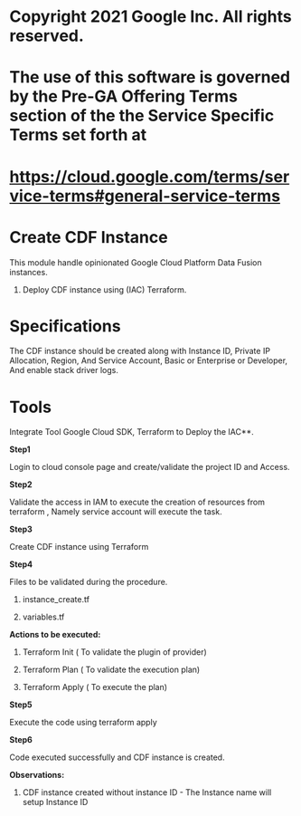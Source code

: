 
# Copyright 2021 Google Inc. All rights reserved.

# The use of this software is governed by the Pre-GA Offering Terms section of the the Service Specific Terms set forth at
# https://cloud.google.com/terms/service-terms#general-service-terms

# **Create CDF Instance**

This module handle opinionated Google Cloud Platform Data Fusion instances.

1.  Deploy CDF instance using (IAC) Terraform.

# **Specifications**

The CDF instance should be created along with Instance ID, Private IP Allocation, Region, And Service Account, Basic or Enterprise or Developer, And enable stack driver logs.

# **Tools** 

Integrate Tool Google Cloud SDK,  Terraform to Deploy the IAC**.

**Step1** 

Login to cloud console page and create/validate the project ID and Access.

**Step2** 

Validate the access in IAM to execute the creation of resources from terraform , Namely service account will execute the task.

**Step3** 

Create CDF instance using Terraform

**Step4** 

Files to be validated during the procedure.

1.  instance_create.tf

2.  variables.tf

**Actions to be executed:**

1.  Terraform Init ( To validate the plugin of provider)

2.  Terraform Plan ( To validate the execution plan)

3.  Terraform Apply ( To execute the plan)

**Step5** 

Execute the code using terraform apply

**Step6** 

Code executed successfully and CDF instance is created.

**Observations:**

1.  CDF instance created without instance ID - The Instance name will setup Instance ID


